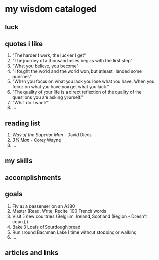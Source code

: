 # my wisdom cataloged

## luck


## quotes i like

1. "The harder I work, the luckier I get"
2. "The journey of a thousand miles begins with the first step"
3. "What you believe, you become"
4. "I fought the world and the world won, but atleast I landed some punches"
5. "When you focus on what you lack you lose what you have. When you focus on what you have you get what you lack."
6. "The quality of your life is a direct reflection of the quality of the questions you are asking yourself."
7. "What do I want?"
8. ...


## reading list

1. *Way of the Superior Man* - David Dieda
2. *3% Man* - Corey Wayne
3. ...
## my skills

## accomplishments

## goals

1. Fly as a passenger on an A380
2. Master (Read, Write, Recite) 100 French words
3. Visit 5 new countries (Belgium, Ireland, Scotland (Region - Doesn't count),)
4. Bake 3 Loafs of Sourdough bread
5. Run around Bachman Lake 1 time without stopping or walking
6. ...

## articles and links

